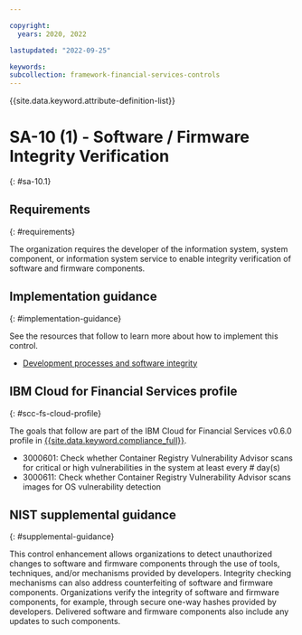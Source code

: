 ```yaml
---

copyright:
  years: 2020, 2022

lastupdated: "2022-09-25"

keywords: 
subcollection: framework-financial-services-controls
---
```


{{site.data.keyword.attribute-definition-list}}

         
# SA-10 (1) - Software / Firmware Integrity Verification
{: #sa-10.1}

## Requirements
{: #requirements}

The organization requires the developer of the information system, system component, or information system service to enable integrity verification of software and firmware components.

## Implementation guidance
{: #implementation-guidance}

See the resources that follow to learn more about how to implement this control.

- [Development processes and software integrity](/docs/framework-financial-services?topic=framework-financial-services-shared-development-processes)

## IBM Cloud for Financial Services profile
{: #scc-fs-cloud-profile}

The goals that follow are part of the IBM Cloud for Financial Services v0.6.0 profile in [{{site.data.keyword.compliance_full}}](/docs/security-compliance?topic=security-compliance-getting-started).

- 3000601: Check whether Container Registry Vulnerability Advisor scans for critical or high vulnerabilities in the system at least every # day(s) 
- 3000611: Check whether Container Registry Vulnerability Advisor scans images for OS vulnerability detection

## NIST supplemental guidance
{: #supplemental-guidance}

This control enhancement allows organizations to detect unauthorized changes to software and firmware components through the use of tools, techniques, and/or mechanisms provided by developers. Integrity checking mechanisms can also address counterfeiting of software and firmware components. Organizations verify the integrity of software and firmware components, for example, through secure one-way hashes provided by developers. Delivered software and firmware components also include any updates to such components.



